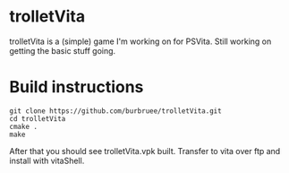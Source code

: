 # trolletVita

trolletVita is a (simple) game I'm working on for PSVita.
Still working on getting the basic stuff going.

# Build instructions
```
git clone https://github.com/burbruee/trolletVita.git
cd trolletVita
cmake .
make
```

After that you should see trolletVita.vpk built. Transfer to vita over ftp and install with vitaShell.